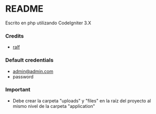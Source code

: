 # README #
Escrito en php utilizando CodeIgniter 3.X

### Credits ###
* [ralf](https://sqldaxbi.com)

### Default credentials ###
* admin@admin.com
* password
### Important ###
* Debe crear la carpeta "uploads" y "files" en la raíz del proyecto al mismo nivel de la carpeta "application"
